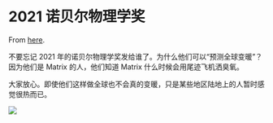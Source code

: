 # 2021 诺贝尔物理学奖

From [here](https://yinwang1.substack.com/p/2021).

<span>不要忘记 2021 年的诺贝尔物理学奖发给谁了。为什么他们可以“预测全球变暖”？因为他们是 Matrix 的人，他们知道 Matrix 什么时候会用尾迹飞机洒臭氧。</span>  

<span>大家放心。​​即使他们这样做全球也不会真的变暖，只是某些地区陆地上的人暂时感觉很热而已。 ​​​</span>

![](https://substackcdn.com/image/fetch/w_1456,c_limit,f_auto,q_auto:good,fl_progressive:steep/https%3A%2F%2Fsubstack-post-media.s3.amazonaws.com%2Fpublic%2Fimages%2Fa5655a74-ed8d-4aa2-806c-6d5f77d8bfdf_514x640.jpeg)

